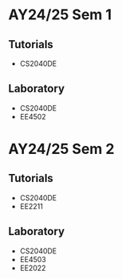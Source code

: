 # AY24/25 Sem 1    
 ## Tutorials    
 - CS2040DE
 ## Laboratory    
 - CS2040DE
 - EE4502  
# AY24/25 Sem 2    
 ## Tutorials  
 - CS2040DE
 - EE2211
 ## Laboratory    
 - CS2040DE
 - EE4503
 - EE2022
